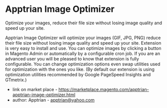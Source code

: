# Apptrian Image Optimizer

Optimize your images, reduce their file size without losing image quality and speed up your site.

Apptrian Image Optimizer will optimize your images (GIF, JPG, PNG) reduce their file size without losing image quality and speed up your site. Extension is very easy to install and use. You can optimize images by clicking a button in Magento Admin or automatically by a configurable cron job. If you are an advanced user you will be pleased to know that extension is fully configurable. You can change optimization options even swap utilities used for optimization with the ones you like. (By default our extension is using optimization utilities recommended by Google PageSpeed Insights and GTmetrix.)

- link on market place - https://marketplace.magento.com/apptrian-apptrian-image-optimizer.html
- author: Apptrian - apptrian@yahoo.com
